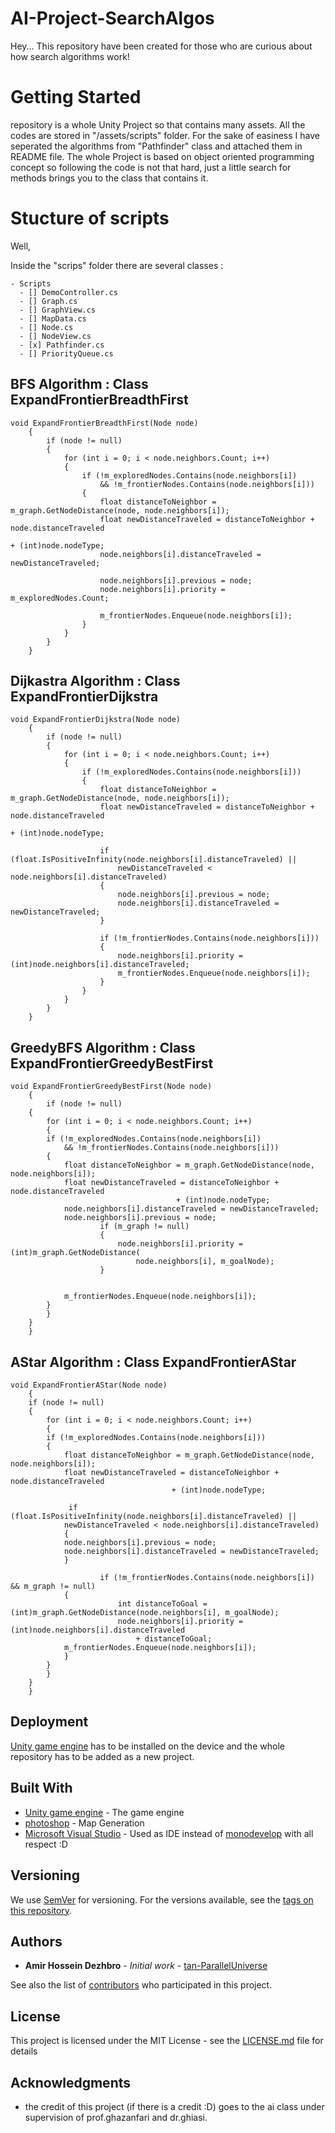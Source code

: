 # AI-Project-SearchAlgos
Hey... 
This repository have been created for those who are curious about how search algorithms work!
# Getting Started
repository is a whole Unity Project so that contains many assets.
All the codes are stored in "/assets/scripts" folder.
For the sake of easiness I have seperated the algorithms from "Pathfinder" class and attached them in README file.
The whole Project is based on object oriented programming concept so following the code is not that hard, just a little search for methods brings you to the class that contains it.
# Stucture of scripts
Well, 

Inside the "scrips" folder there are several classes :

	- Scripts
	  - [] DemoController.cs
	  - [] Graph.cs
	  - [] GraphView.cs
	  - [] MapData.cs
	  - [] Node.cs
	  - [] NodeView.cs
	  - [x] Pathfinder.cs
	  - [] PriorityQueue.cs
	
## BFS Algorithm : Class ExpandFrontierBreadthFirst
```
void ExpandFrontierBreadthFirst(Node node)
    {
        if (node != null)
        {
            for (int i = 0; i < node.neighbors.Count; i++)
            {
                if (!m_exploredNodes.Contains(node.neighbors[i])
                    && !m_frontierNodes.Contains(node.neighbors[i]))
                {
                    float distanceToNeighbor = m_graph.GetNodeDistance(node, node.neighbors[i]);
                    float newDistanceTraveled = distanceToNeighbor + node.distanceTraveled
                                                                         + (int)node.nodeType;
                    node.neighbors[i].distanceTraveled = newDistanceTraveled;

                    node.neighbors[i].previous = node;
                    node.neighbors[i].priority = m_exploredNodes.Count;

                    m_frontierNodes.Enqueue(node.neighbors[i]);
                }
            }
        }
    }
```
## Dijkastra Algorithm : Class ExpandFrontierDijkstra

```
void ExpandFrontierDijkstra(Node node)
    {
        if (node != null)
        {
            for (int i = 0; i < node.neighbors.Count; i++)
            {
                if (!m_exploredNodes.Contains(node.neighbors[i]))
                {
                    float distanceToNeighbor = m_graph.GetNodeDistance(node, node.neighbors[i]);
                    float newDistanceTraveled = distanceToNeighbor + node.distanceTraveled
                                                                         + (int)node.nodeType;

                    if (float.IsPositiveInfinity(node.neighbors[i].distanceTraveled) ||
                        newDistanceTraveled < node.neighbors[i].distanceTraveled)
                    {
                        node.neighbors[i].previous = node;
                        node.neighbors[i].distanceTraveled = newDistanceTraveled;
                    }

                    if (!m_frontierNodes.Contains(node.neighbors[i]))
                    {
                        node.neighbors[i].priority = (int)node.neighbors[i].distanceTraveled;
                        m_frontierNodes.Enqueue(node.neighbors[i]);
                    }
                }
            }
        }
    }
```
## GreedyBFS Algorithm : Class ExpandFrontierGreedyBestFirst
```
void ExpandFrontierGreedyBestFirst(Node node)
    {
        if (node != null)
	{
	    for (int i = 0; i < node.neighbors.Count; i++)
	    {
		if (!m_exploredNodes.Contains(node.neighbors[i])
		    && !m_frontierNodes.Contains(node.neighbors[i]))
		{
		    float distanceToNeighbor = m_graph.GetNodeDistance(node, node.neighbors[i]);
		    float newDistanceTraveled = distanceToNeighbor + node.distanceTraveled
									 + (int)node.nodeType;
		    node.neighbors[i].distanceTraveled = newDistanceTraveled;
		    node.neighbors[i].previous = node;
                    if (m_graph != null)
                    {
                        node.neighbors[i].priority = (int)m_graph.GetNodeDistance(
                            node.neighbors[i], m_goalNode);
                    }
					

		    m_frontierNodes.Enqueue(node.neighbors[i]);
		}
	    }
	}
    }
```
## AStar Algorithm : Class ExpandFrontierAStar
```
void ExpandFrontierAStar(Node node)
    {
	if (node != null)
	{
	    for (int i = 0; i < node.neighbors.Count; i++)
	    {
		if (!m_exploredNodes.Contains(node.neighbors[i]))
		{
		    float distanceToNeighbor = m_graph.GetNodeDistance(node, node.neighbors[i]);
		    float newDistanceTraveled = distanceToNeighbor + node.distanceTraveled
									+ (int)node.nodeType;

		     if (float.IsPositiveInfinity(node.neighbors[i].distanceTraveled) ||
			newDistanceTraveled < node.neighbors[i].distanceTraveled)
		    {
			node.neighbors[i].previous = node;
			node.neighbors[i].distanceTraveled = newDistanceTraveled;
		    }

                    if (!m_frontierNodes.Contains(node.neighbors[i]) && m_graph != null)
		    {
                        int distanceToGoal = (int)m_graph.GetNodeDistance(node.neighbors[i], m_goalNode);
                        node.neighbors[i].priority = (int)node.neighbors[i].distanceTraveled 
                            + distanceToGoal;
			m_frontierNodes.Enqueue(node.neighbors[i]);
		    }
		}
	    }
	}
    }
```
## Deployment

[Unity game engine](https://unity3d.com/get-unity/download) has to be installed on the device and the whole repository has to be added as a new project.


## Built With

* [Unity game engine](https://unity3d.com/get-unity/download) - The game engine
* [photoshop](https://www.adobe.com/se/products/photoshop.html?gclid=EAIaIQobChMImM-miafD3wIVFKaaCh3r9gboEAAYASAAEgJEwvD_BwE&sdid=8JD95K3M&mv=search&ef_id=EAIaIQobChMImM-miafD3wIVFKaaCh3r9gboEAAYASAAEgJEwvD_BwE:G:s&s_kwcid=AL!3085!3!281083711561!e!!g!!adobe%20photoshop) - Map Generation
* [Microsoft Visual Studio](https://visualstudio.microsoft.com/) - Used as IDE instead of [monodevelop](https://www.monodevelop.com/) with all respect :D
## Versioning

We use [SemVer](http://semver.org/) for versioning. For the versions available, see the [tags on this repository](https://github.com/your/project/tags). 
## Authors

* **Amir Hossein Dezhbro** - *Initial work* - [tan-ParallelUniverse](https://github.com/tan-ParallelUniverse)

See also the list of [contributors](https://github.com/tan-ParallelUniverse/ai-project-searchalgos) who participated in this project.
## License
This project is licensed under the MIT License - see the [LICENSE.md](LICENSE.md) file for details
## Acknowledgments
* the credit of this project (if there is a credit :D) goes to the ai class under supervision of prof.ghazanfari and dr.ghiasi.
